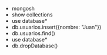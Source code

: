 - mongosh
- show collections
- use database*
- db.usuarios.insert({nombre: "Juan"})
- db.usuarios.find()
- use database*
- db.dropDatabase()